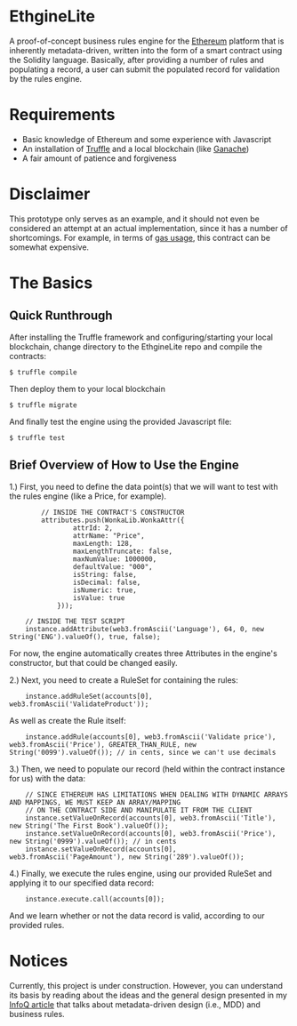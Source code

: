 # EthgineLite

A proof-of-concept business rules engine for the <a target="_blank" href="https://en.wikipedia.org/wiki/Ethereum">Ethereum</a> platform that is inherently metadata-driven, written into the form of a smart contract using the Solidity language.  Basically, after providing a number of rules and populating a record, a user can submit the populated record for validation by the rules engine.

# Requirements

* Basic knowledge of Ethereum and some experience with Javascript
* An installation of <a target="_blank" href="http://truffleframework.com/docs/">Truffle</a> and a local blockchain (like <a target="_blank" href="http://truffleframework.com/ganache/">Ganache</a>)
* A fair amount of patience and forgiveness

# Disclaimer

This prototype only serves as an example, and it should not even be considered an attempt at an actual implementation, since it has a number of shortcomings.  For example, in terms of <a target="blank" href="https://ethereum.stackexchange.com/questions/3/what-is-meant-by-the-term-gas">gas usage</a>, this contract can be somewhat expensive.

# The Basics

## Quick Runthrough

After installing the Truffle framework and configuring/starting your local blockchain, change directory to the EthgineLite repo and compile the contracts:

```
$ truffle compile
```

Then deploy them to your local blockchain

```
$ truffle migrate
```

And finally test the engine using the provided Javascript file:

```
$ truffle test
```

## Brief Overview of How to Use the Engine

1.) First, you need to define the data point(s) that we will want to test with the rules engine (like a Price, for example). 

```
        // INSIDE THE CONTRACT'S CONSTRUCTOR
        attributes.push(WonkaLib.WonkaAttr({
                attrId: 2,
                attrName: "Price",
                maxLength: 128,
                maxLengthTruncate: false,
                maxNumValue: 1000000,
                defaultValue: "000",
                isString: false,
                isDecimal: false,
                isNumeric: true,
                isValue: true               
            }));
```

```
    // INSIDE THE TEST SCRIPT
    instance.addAttribute(web3.fromAscii('Language'), 64, 0, new String('ENG').valueOf(), true, false);
```

For now, the engine automatically creates three Attributes in the engine's constructor, but that could be changed easily.

2.) Next, you need to create a RuleSet for containing the rules:

```
    instance.addRuleSet(accounts[0], web3.fromAscii('ValidateProduct'));
```

As well as create the Rule itself:

```
    instance.addRule(accounts[0], web3.fromAscii('Validate price'), web3.fromAscii('Price'), GREATER_THAN_RULE, new String('0099').valueOf()); // in cents, since we can't use decimals
```

3.) Then, we need to populate our record (held within the contract instance for us) with the data:

```
    // SINCE ETHEREUM HAS LIMITATIONS WHEN DEALING WITH DYNAMIC ARRAYS AND MAPPINGS, WE MUST KEEP AN ARRAY/MAPPING
    // ON THE CONTRACT SIDE AND MANIPULATE IT FROM THE CLIENT
    instance.setValueOnRecord(accounts[0], web3.fromAscii('Title'), new String('The First Book').valueOf());
    instance.setValueOnRecord(accounts[0], web3.fromAscii('Price'), new String('0999').valueOf()); // in cents
    instance.setValueOnRecord(accounts[0], web3.fromAscii('PageAmount'), new String('289').valueOf());
```

4.) Finally, we execute the rules engine, using our provided RuleSet and applying it to our specified data record:

```
    instance.execute.call(accounts[0]);
```

And we learn whether or not the data record is valid, according to our provided rules.

# Notices

Currently, this project is under construction.  However, you can understand its basis by reading about the 
ideas and the general design presented in my <a target="_blank" href="https://www.infoq.com/articles/mdd-creating-user-friendly-dsl">InfoQ article</a> that talks about metadata-driven design (i.e., MDD) and business rules.
